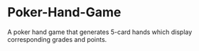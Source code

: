 # Poker-Hand-Game
A poker hand game that generates 5-card hands which display corresponding grades and points.
